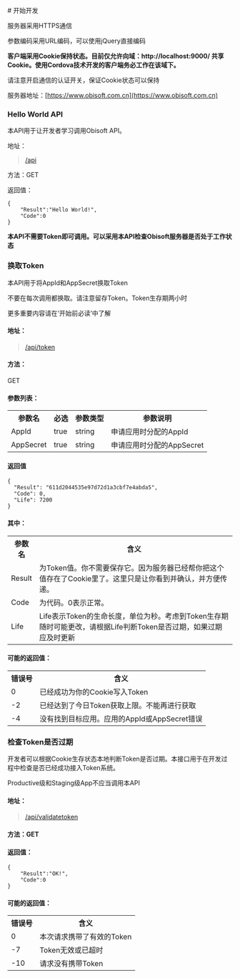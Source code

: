 # 开始开发

服务器采用HTTPS通信  

参数编码采用URL编码，可以使用jQuery直接编码

**客户端采用Cookie保持状态。目前仅允许向域：http://localhost:9000/ 共享Cookie。使用Cordova技术开发的客户端务必工作在该域下。**  

请注意开启通信的认证开关，保证Cookie状态可以保持

服务器地址：[https://www.obisoft.com.cn](https://www.obisoft.com.cn)

### Hello World API
本API用于让开发者学习调用Obisoft API。

地址：
>[/api](https://www.obisoft.com.cn/api/)   

方法：GET  

返回值：  
 
	{  
		"Result":"Hello World!",  
		"Code":0  
	} 

**本API不需要Token即可调用。可以采用本API检查Obisoft服务器是否处于工作状态**

### 换取Token
本API用于将AppId和AppSecret换取Token  

不要在每次调用都换取。请注意留存Token。Token生存期两小时

更多重要内容请在‘开始前必读’中了解

#### 地址：  

>[/api/token](https://www.obisoft.com.cn/api/Token?AppId=22222&AppSecret=3333)  

#### 方法：

GET

#### 参数列表：	
<table class="table table-bordered table-striped">
  <tbody>
	  <tr>
		<th>参数名</th>
		<th>必选</th>
		<th>参数类型</th>
		<th>参数说明</th>
	  </tr>
	  <tr>
		<td>AppId</td>
		<td>true</td>
		<td>string</td>
		<td>申请应用时分配的AppId</td>
	  </tr>
	  <tr>
		<td>AppSecret</td>
		<td>true</td>
		<td>string</td>
		<td>申请应用时分配的AppSecret</td>
	  </tr>
	</tbody>
</table>


#### 返回值

	{
	  "Result": "611d2044535e97d72d1a3cbf7e4abda5",
	  "Code": 0,
	  "Life": 7200
	}

#### 其中： 
<table class="table table-bordered table-striped">
  <tbody>
	  <tr>
		<th>参数名</th>
		<th>含义</th>
	  </tr>
	  <tr>
		<td>Result</td>
		<td>为Token值。你不需要保存它。因为服务器已经帮你把这个值存在了Cookie里了。这里只是让你看到并确认，并方便传递。</td>
	  </tr>
	  <tr>
		<td>Code</td>
		<td>为代码。0表示正常。</td>
	  </tr>
	  <tr>
		<td>Life</td>
		<td>Life表示Token的生命长度，单位为秒。考虑到Token生存期随时可能更改，请根据Life判断Token是否过期，如果过期应及时更新</td>
	  </tr>
	</tbody>
</table>

#### 可能的返回值：
<table class="table table-bordered table-striped">
  <tbody>
	  <tr>
		<th>错误号</th>
		<th>含义</th>
	  </tr>
	  <tr>
		<td>0</td>
		<td>已经成功为你的Cookie写入Token</td>
	  </tr>
	  <tr>
		<td>-2</td>
		<td>已经达到了今日Token获取上限。不能再进行获取</td>
	  </tr>
	  <tr>
		<td>-4</td>
		<td>没有找到目标应用。应用的AppId或AppSecret错误</td>
	  </tr>
	</tbody>
</table>

### 检查Token是否过期  

开发者可以根据Cookie生存状态本地判断Token是否过期。本接口用于在开发过程中检查是否已经成功接入Token系统。

Productive级和Staging级App不应当调用本API

#### 地址：

>[/api/validatetoken](https://www.obisoft.com.cn/api/validatetoken)   

#### 方法：GET  

#### 返回值：  
 
	{
		"Result":"OK!",
		"Code":0
	}
	
#### 可能的返回值：

<table class="table table-bordered table-striped">
  <tbody>
	  <tr>
		<th>错误号</th>
		<th>含义</th>
	  </tr>
	  <tr>
		<td>0</td>
		<td>本次请求携带了有效的Token</td>
	  </tr>
	  <tr>
		<td>-7</td>
		<td>Token无效或已超时</td>
	  </tr>
	  <tr>
		<td>-10</td>
		<td>请求没有携带Token</td>
	  </tr>
	</tbody>
</table>